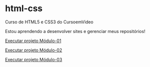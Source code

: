 # html-css

Curso de HTML5 e CSS3 do CursoemVideo

Estou aprendendo a desenvolver sites e gerenciar meus repositórios!

<a href="https://mateusleguir.github.io/projeto-android">Executar projeto Módulo-01</a><br>

<a href="https://mateusleguir.github.io/projeto-cordel">Executar projeto Módulo-02</a><br>

<a href="https://mateusleguir.github.io/projeto-social">Executar projeto Módulo-03</a>
